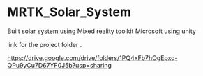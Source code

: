 # MRTK_Solar_System
Built solar system using Mixed reality toolkit Microsoft using unity

link for the project folder .


https://drive.google.com/drive/folders/1PQ4xFb7hOgEpxq-QPu9yCu7D67YF0J5b?usp=sharing 
